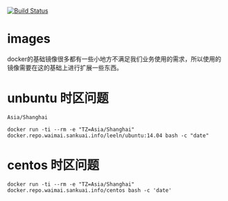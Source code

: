 [![Build Status](http://ci.leeln.com/api/badges/ubm/images/status.svg)](http://ci.leeln.com/ubm/images)
# images
docker的基础镜像很多都有一些小地方不满足我们业务使用的需求，所以使用的镜像需要在这的基础上进行扩展一些东西。

# unbuntu 时区问题

`Asia/Shanghai`

```
docker run -ti --rm -e "TZ=Asia/Shanghai" docker.repo.waimai.sankuai.info/leeln/ubuntu:14.04 bash -c "date"
```

# centos 时区问题

```
docker run -ti --rm -e "TZ=Asia/Shanghai" docker.repo.waimai.sankuai.info/centos bash -c 'date'
```

